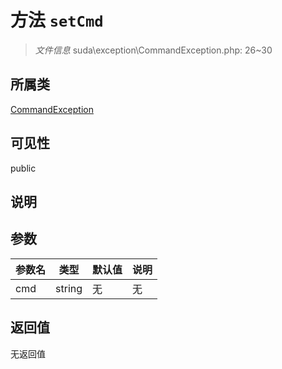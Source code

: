 # 方法 `setCmd`

> *文件信息* suda\exception\CommandException.php: 26~30

## 所属类 

[CommandException](../CommandException.md)

## 可见性

 public 

## 说明



## 参数


| 参数名 | 类型 | 默认值 | 说明 |
|--------|-----|-------|-------|
| cmd |  string | 无 | 无 |



## 返回值

无返回值
